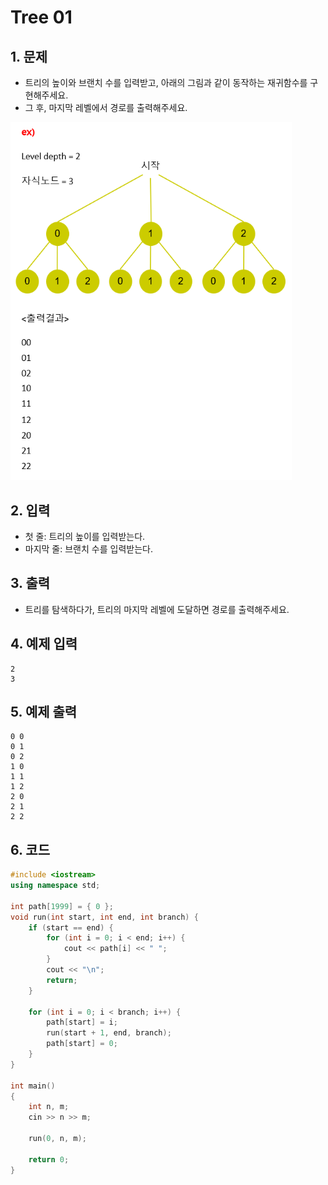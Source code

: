 # Tree 01

## 1. 문제

- 트리의 높이와 브랜치 수를 입력받고, 아래의 그림과 같이 동작하는 재귀함수를 구현해주세요.
- 그 후, 마지막 레벨에서 경로를 출력해주세요.

<img src="./Tree01.png" alt="Tree" style="zoom:77%;" />

## 2. 입력
- 첫 줄: 트리의 높이를 입력받는다.
- 마지막 줄: 브랜치 수를 입력받는다.

## 3. 출력
- 트리를 탐색하다가, 트리의 마지막 레벨에 도달하면 경로를 출력해주세요.

## 4. 예제 입력
```
2
3
```

## 5. 예제 출력
```
0 0
0 1
0 2
1 0
1 1
1 2
2 0
2 1
2 2
```

## 6. 코드
```c++
#include <iostream>
using namespace std;

int path[1999] = { 0 };
void run(int start, int end, int branch) {
    if (start == end) {
        for (int i = 0; i < end; i++) {
            cout << path[i] << " ";
        }
        cout << "\n";
        return;
    }

    for (int i = 0; i < branch; i++) {
        path[start] = i;
        run(start + 1, end, branch);
        path[start] = 0;
    }
}

int main()
{
    int n, m;
    cin >> n >> m;

    run(0, n, m);

    return 0;
}
```
